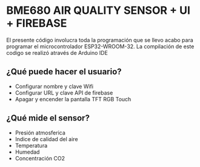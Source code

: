 # BME680 AIR QUALITY SENSOR + UI + FIREBASE
El presente código involucra toda la programación que se llevo acabo para programar el microcontrolador ESP32-WROOM-32.
La compilación de este codigo se realizó através de Arduino IDE
## ¿Qué puede hacer el usuario?

- Configurar nombre y clave Wifi
- Configurar URL y clave API de firebase
- Apagar y encender la pantalla TFT RGB Touch

## ¿Qué mide el sensor?
- Presión atmosferica
- Indice de calidad del aire
- Temperatura
- Humedad
- Concentración CO2
